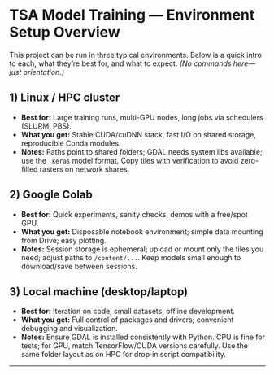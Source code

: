# TSA Model Training — Environment Setup Overview

This project can be run in three typical environments. Below is a quick intro to each, what they’re best for, and what to expect. *(No commands here—just orientation.)*

## 1) Linux / HPC cluster
- **Best for:** Large training runs, multi-GPU nodes, long jobs via schedulers (SLURM, PBS).
- **What you get:** Stable CUDA/cuDNN stack, fast I/O on shared storage, reproducible Conda modules.
- **Notes:** Paths point to shared folders; GDAL needs system libs available; use the `.keras` model format. Copy tiles with verification to avoid zero-filled rasters on network shares.

## 2) Google Colab
- **Best for:** Quick experiments, sanity checks, demos with a free/spot GPU.
- **What you get:** Disposable notebook environment; simple data mounting from Drive; easy plotting.
- **Notes:** Session storage is ephemeral; upload or mount only the tiles you need; adjust paths to `/content/...`. Keep models small enough to download/save between sessions.

## 3) Local machine (desktop/laptop)
- **Best for:** Iteration on code, small datasets, offline development.
- **What you get:** Full control of packages and drivers; convenient debugging and visualization.
- **Notes:** Ensure GDAL is installed consistently with Python. CPU is fine for tests; for GPU, match TensorFlow/CUDA versions carefully. Use the same folder layout as on HPC for drop‑in script compatibility.

---
